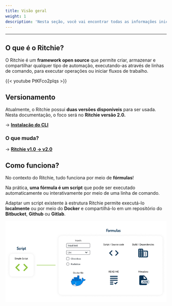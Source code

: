 ```yaml
---
title: Visão geral
weight: 1
description: 'Nesta seção, você vai encontrar todas as informações iniciais sobre o Ritchie.'
---
```


---

## **O que é o Ritchie?**

O Ritchie é um **framework open source** que permite criar, armazenar e compartilhar qualquer tipo de automação, executando-as através de linhas de comando, para executar operações ou iniciar fluxos de trabalho.

{{< youtube PtKFco2pIqs >}}

## **Versionamento**

Atualmente, o Ritchie possui **duas versões disponíveis** para ser usada. Nesta documentação,  o foco será no **Ritchie versão 2.0.**

-> [**Instalação do CLI**](/docs-ritchie/pt-br/primeiros-passos/instalação-do-cli/)


### **O que muda?**

-> [**Ritchie v1.0 -> v2.0**](/docs/pt-br/ritchie-v1.0-v2.0)

## **Como funciona?**

No contexto do Ritchie, tudo funciona por meio de **fórmulas**!

Na prática, **uma fórmula é um script** que pode ser executado automaticamente ou interativamente por meio de uma linha de comando.  
  
Adaptar um script existente à estrutura Ritchie permite executá-lo **localmente** ou por meio do **Docker** e compartilhá-lo em um repositório do **Bitbucket**, **Github** ou **Gitlab**.

![](/docs/formula-ritchie-en%20%281%29%20%281%29%20%281%29.jpg)
